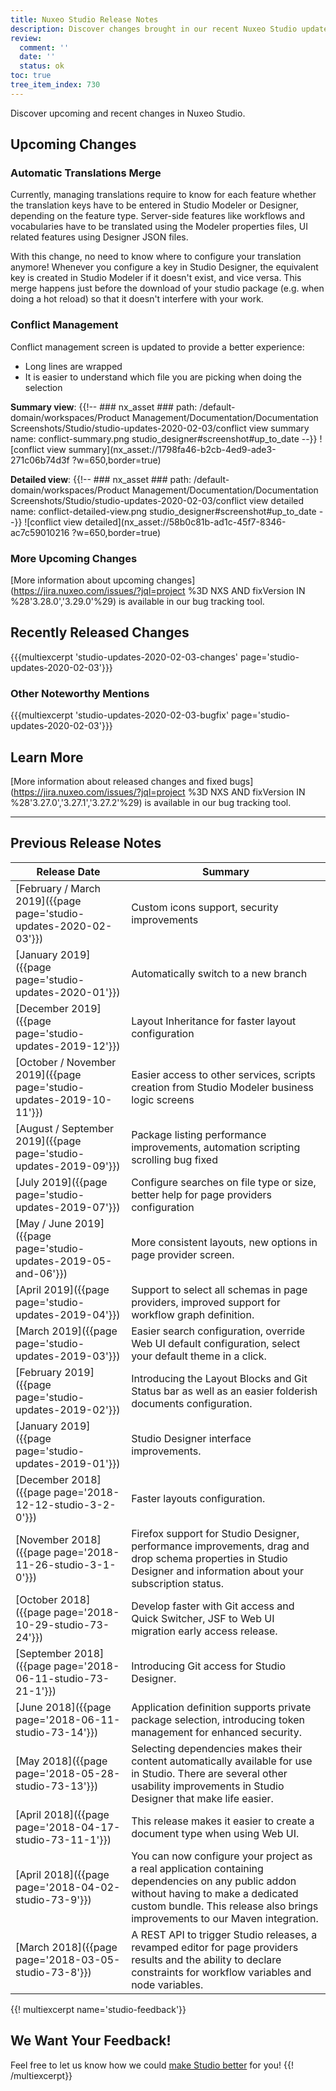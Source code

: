 ```yaml
---
title: Nuxeo Studio Release Notes
description: Discover changes brought in our recent Nuxeo Studio updates.
review:
  comment: ''
  date: ''
  status: ok
toc: true
tree_item_index: 730
---
```


Discover upcoming and recent changes in Nuxeo Studio.

## Upcoming Changes

### Automatic Translations Merge

Currently, managing translations require to know for each feature whether the translation keys have to be entered in Studio Modeler or Designer, depending on the feature type. Server-side features like workflows and vocabularies have to be translated using the Modeler properties files, UI related features using Designer JSON files.

With this change, no need to know where to configure your translation anymore! Whenever you configure a key in Studio Designer, the equivalent key is created in Studio Modeler if it doesn't exist, and vice versa. This merge happens just before the download of your studio package (e.g. when doing a hot reload) so that it doesn't interfere with your work.

### Conflict Management

Conflict management screen is updated to provide a better experience:
- Long lines are wrapped
- It is easier to understand which file you are picking when doing the selection

**Summary view**:
{{!--     ### nx_asset ###
    path: /default-domain/workspaces/Product Management/Documentation/Documentation Screenshots/Studio/studio-updates-2020-02-03/conflict view summary
    name: conflict-summary.png
    studio_designer#screenshot#up_to_date
--}}
![conflict view summary](nx_asset://1798fa46-b2cb-4ed9-ade3-271c06b74d3f ?w=650,border=true)

**Detailed view**:
{{!--     ### nx_asset ###
    path: /default-domain/workspaces/Product Management/Documentation/Documentation Screenshots/Studio/studio-updates-2020-02-03/conflict view detailed
    name: conflict-detailed-view.png
    studio_designer#screenshot#up_to_date
--}}
![conflict view detailed](nx_asset://58b0c81b-ad1c-45f7-8346-ac7c59010216 ?w=650,border=true)

### More Upcoming Changes

[More information about upcoming changes](https://jira.nuxeo.com/issues/?jql=project %3D NXS AND fixVersion IN %28'3.28.0','3.29.0'%29) is available in our bug tracking tool.

## Recently Released Changes

{{{multiexcerpt 'studio-updates-2020-02-03-changes' page='studio-updates-2020-02-03'}}}

### Other Noteworthy Mentions

{{{multiexcerpt 'studio-updates-2020-02-03-bugfix' page='studio-updates-2020-02-03'}}}

## Learn More
[More information about released changes and fixed bugs](https://jira.nuxeo.com/issues/?jql=project %3D NXS AND fixVersion IN %28'3.27.0','3.27.1','3.27.2'%29) is available in our bug tracking tool.

---

## Previous Release Notes

| &nbsp;Release&nbsp;Date&nbsp;                                          | Summary                                                                                                                                                                                                                |
| ----------------------------------------------------------- | ---------------------------------------------------------------------------------------------------------------------------------------------------------------------------------------------------------------------- |
| [February / March 2019]({{page page='studio-updates-2020-02-03'}})     | Custom icons support, security improvements |
| [January 2019]({{page page='studio-updates-2020-01'}})     | Automatically switch to a new branch |
| [December 2019]({{page page='studio-updates-2019-12'}})     | Layout Inheritance for faster layout configuration |
| [October / November 2019]({{page page='studio-updates-2019-10-11'}})     | Easier access to other services, scripts creation from Studio Modeler business logic screens |
| [August / September 2019]({{page page='studio-updates-2019-09'}})      | Package listing performance improvements, automation scripting scrolling bug fixed |
| [July 2019]({{page page='studio-updates-2019-07'}})      | Configure searches on file type or size, better help for page providers configuration |
| [May / June 2019]({{page page='studio-updates-2019-05-and-06'}})      | More consistent layouts, new options in page provider screen. |
| [April 2019]({{page page='studio-updates-2019-04'}})      | Support to select all schemas in page providers, improved support for workflow graph definition. |
| [March 2019]({{page page='studio-updates-2019-03'}})      | Easier search configuration, override Web UI default configuration, select your default theme in a click. |          
| [February 2019]({{page page='studio-updates-2019-02'}})      | Introducing the Layout Blocks and Git Status bar as well as an easier folderish documents configuration.                                                                                                                                                                               |
| [January 2019]({{page page='studio-updates-2019-01'}})      | Studio Designer interface improvements.                                                                                                                                                                                |
| [December 2018]({{page page='2018-12-12-studio-3-2-0'}})    | Faster layouts configuration.                                                                                                                                                                                          |
| [November 2018]({{page page='2018-11-26-studio-3-1-0'}})    | Firefox support for Studio Designer, performance improvements, drag and drop schema properties in Studio Designer and information about your subscription status.                                                      |
| [October 2018]({{page page='2018-10-29-studio-73-24'}})     | Develop faster with Git access and Quick Switcher, JSF to Web UI migration early access release.                                                                                                                       |
| [September 2018]({{page page='2018-06-11-studio-73-21-1'}}) | Introducing Git access for Studio Designer.                                                                                                                                                                            |
| [June 2018]({{page page='2018-06-11-studio-73-14'}})        | Application definition supports private package selection, introducing token management for enhanced security.                                                                                                         |
| [May 2018]({{page page='2018-05-28-studio-73-13'}})         | Selecting dependencies makes their content automatically available for use in Studio. There are several other usability improvements in Studio Designer that make life easier.                                         |
| [April 2018]({{page page='2018-04-17-studio-73-11-1'}})     | This release makes it easier to create a document type when using Web UI.                                                                                                                                              |
| [April 2018]({{page page='2018-04-02-studio-73-9'}})        | You can now configure your project as a real application containing dependencies on any public addon without having to make a dedicated custom bundle. This release also brings improvements to our Maven integration. |
| [March 2018]({{page page='2018-03-05-studio-73-8'}})        | A REST API to trigger Studio releases, a revamped editor for page providers results and the ability to declare constraints for workflow variables and node variables.                                                  |

{{! multiexcerpt name='studio-feedback'}}
## We Want Your Feedback!

Feel free to let us know how we could [make Studio better](https://portal.prodpad.com/eb062eda-6d54-11e7-8513-22000a2145da) for you!
{{! /multiexcerpt}}
